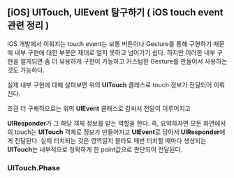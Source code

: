 ## [iOS] UITouch, UIEvent 탐구하기 ( iOS touch event 관련 정리 )

iOS 개발에서 이뤄지는 touch event는 보통 버튼이나 Gesture를 통해 구현하기 때문에 내부 구현에 대한 부분은 제대로 알지 못하고 넘어가기 쉽다. 하지만 이러한 내부 구현을 알게되면 좀 더 유용하게 구현이 가능하고 커스텀한 Gesture를 만들어서 사용하는 것도 가능하다. 

실제 내부 구현에 대해 살펴보면 위의 **UITouch** 클래스로 touch 정보가 전달되어 이뤄진다. 

조금 더 구체적으로는 위의 **UIEvent** 클래스로 감싸서 전달이 이루어지고

**UIResponder**가 그 해당 객체 정보를 받는 역할을 한다. 즉, 요약하자면 모든 화면에서의 touch는 **UITouch** 객체로 정보가 만들어지고 **UIEvent**로 담아서 **UIResponder**에게 전달된다. 실제 터치되는 것은 영역일지 몰라도 매번 터치할 때마다 생성되는 **UITouch**는 내부적으로 정확하게 한 point값으로 판단되어 전달된다. 

### UITouch.Phase

